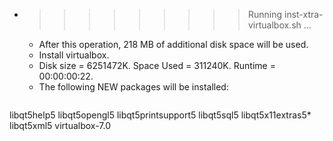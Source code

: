 * >>>>>>>>> Running inst-xtra-virtualbox.sh ...
  * After this operation, 218 MB of additional disk space will be used.
  * Install virtualbox.
  * Disk size = 6251472K. Space Used = 311240K. Runtime = 00:00:00:22.
  * The following NEW packages will be installed:
  ```bash
libqt5help5 libqt5opengl5 libqt5printsupport5 libqt5sql5 libqt5x11extras5*
libqt5xml5 virtualbox-7.0
  ```

